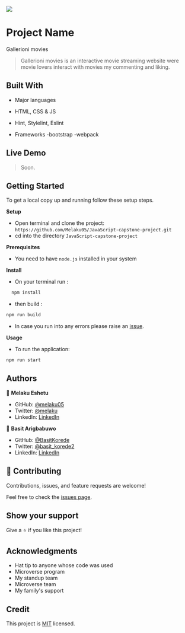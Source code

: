 ![](https://img.shields.io/badge/Microverse-blueviolet)

# Project Name

Gallerioni movies

> Gallerioni movies is an interactive movie streaming website were movie lovers interact with movies my commenting and liking.

## Built With

- Major languages

- HTML, CSS & JS
- Hint, Stylelint, Eslint
- Frameworks
  -bootstrap
  -webpack

## Live Demo

> Soon.

## Getting Started

To get a local copy up and running follow these setup steps.

**Setup**

- Open terminal and clone the project: `https://github.com/Melaku05/JavaScript-capstone-project.git`
- cd into the directory `JavaScript-capstone-project`

**Prerequisites**

- You need to have `node.js` installed in your system

**Install**

- On your terminal run :

```sh
  npm install
```

- then build :

```sh
npm run build
```

- In case you run into any errors please raise an [issue](https://github.com/Melaku05/JavaScript-capstone-project/issues).

**Usage**

- To run the application:

```sh
npm run start

```

## Authors

👤 **Melaku Eshetu**

- GitHub: [@melaku05](https://github.com/melaku05)
- Twitter: [@melaku](https://twitter.com/melaku05)
- LinkedIn: [LinkedIn](https://www.linkedin.com/in/melaku-eshetu-b34b36223/)

👤 **Basit Arigbabuwo**

- GitHub: [@BasitKorede](https://github.com/BasitKorede)
- Twitter: [@basit_korede2](https://twitter.com/basit_korede2)
- LinkedIn: [LinkedIn](#)

## 🤝 Contributing

Contributions, issues, and feature requests are welcome!

Feel free to check the [issues page](../../issues/).

## Show your support

Give a ⭐️ if you like this project!

## Acknowledgments

- Hat tip to anyone whose code was used
- Microverse program
- My standup team
- Microverse team
- My family's support

## Credit

This project is [MIT](./MIT.md) licensed.
